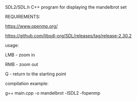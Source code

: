 SDL2/SDL.h C++ program for displaying the mandelbrot set

REQUIREMENTS:

https://www.openmp.org/

https://github.com/libsdl-org/SDL/releases/tag/release-2.30.2

usage:

LMB - zoom in

RMB - zoom out

Q - return to the starting point



compilation example:

g++ main.cpp -o mandelbrot -lSDL2 -fopenmp

